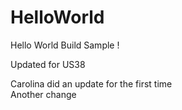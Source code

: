 HelloWorld
==========

Hello World Build Sample !

Updated for US38

Carolina did an update for the first time  
Another change